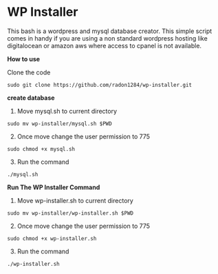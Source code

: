 # WP Installer

This bash is a wordpress and mysql database creator. This simple script comes in handy if you are using a non standard wordpress hosting like digitalocean or amazon aws where access to cpanel is not available.

**How to use**


Clone the code 
```
sudo git clone https://github.com/radon1284/wp-installer.git
```
**create database**

1. Move mysql.sh to current directory
```
sudo mv wp-installer/mysql.sh $PWD
```
2. Once move change the user permission to 775
```
sudo chmod +x mysql.sh
```
3. Run the command
```
./mysql.sh
```
**Run The WP Installer Command**

1. Move wp-installer.sh to current directory 
```
sudo mv wp-installer/wp-installer.sh $PWD
```
2. Once move change the user permission to 775
```
sudo chmod +x wp-installer.sh
```
3. Run the command
```
./wp-installer.sh
```
